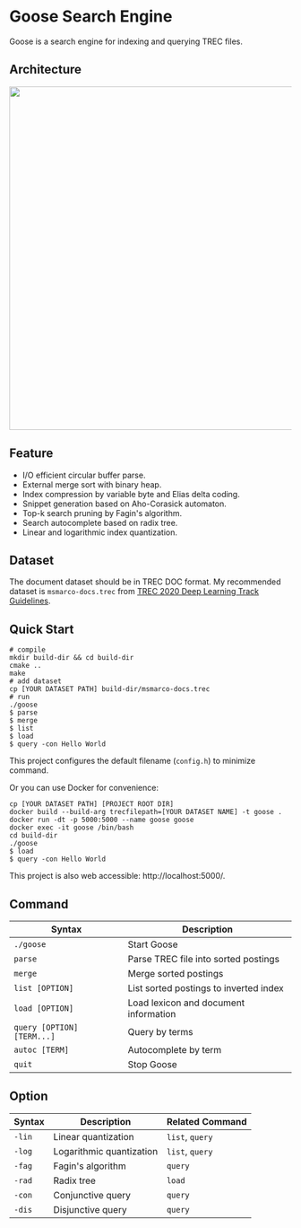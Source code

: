 # Goose Search Engine

Goose is a search engine for indexing and querying TREC files.

## Architecture
<img width="612" src="https://user-images.githubusercontent.com/61306456/153310330-df38ac05-1f0b-48cb-ab7e-76ef23afd6ab.png">

## Feature
* I/O efficient circular buffer parse.
* External merge sort with binary heap.
* Index compression by variable byte and Elias delta coding.
* Snippet generation based on Aho-Corasick automaton.
* Top-k search pruning by Fagin's algorithm.
* Search autocomplete based on radix tree.
* Linear and logarithmic index quantization.

## Dataset
The document dataset should be in TREC DOC format. My recommended dataset is `msmarco-docs.trec` from [TREC 2020 Deep Learning Track Guidelines](https://microsoft.github.io/msmarco/TREC-Deep-Learning-2020).

## Quick Start
```shell
# compile
mkdir build-dir && cd build-dir
cmake ..
make
# add dataset
cp [YOUR DATASET PATH] build-dir/msmarco-docs.trec
# run
./goose
$ parse
$ merge
$ list
$ load
$ query -con Hello World
```
This project configures the default filename (`config.h`) to minimize command.

Or you can use Docker for convenience:
```shell
cp [YOUR DATASET PATH] [PROJECT ROOT DIR]
docker build --build-arg trecfilepath=[YOUR DATASET NAME] -t goose .
docker run -dt -p 5000:5000 --name goose goose
docker exec -it goose /bin/bash
cd build-dir
./goose
$ load
$ query -con Hello World
```
This project is also web accessible: http://localhost:5000/.

## Command
| Syntax | Description |
| ----------- | ----------- |
| `./goose` | Start Goose |
| `parse` | Parse TREC file into sorted postings |
| `merge` | Merge sorted postings |
| `list [OPTION]` | List sorted postings to inverted index |
| `load [OPTION]` | Load lexicon and document information |
| `query [OPTION] [TERM...]` | Query by terms |
| `autoc [TERM]` | Autocomplete by term |
| `quit` | Stop Goose |

## Option
| Syntax | Description | Related Command |
| ----------- | ----------- | ----------- |
| `-lin` | Linear quantization | `list`, `query` |
| `-log` | Logarithmic quantization | `list`, `query` |
| `-fag` | Fagin's algorithm | `query` |
| `-rad` | Radix tree | `load` |
| `-con` | Conjunctive query | `query` |
| `-dis` | Disjunctive query | `query` |
